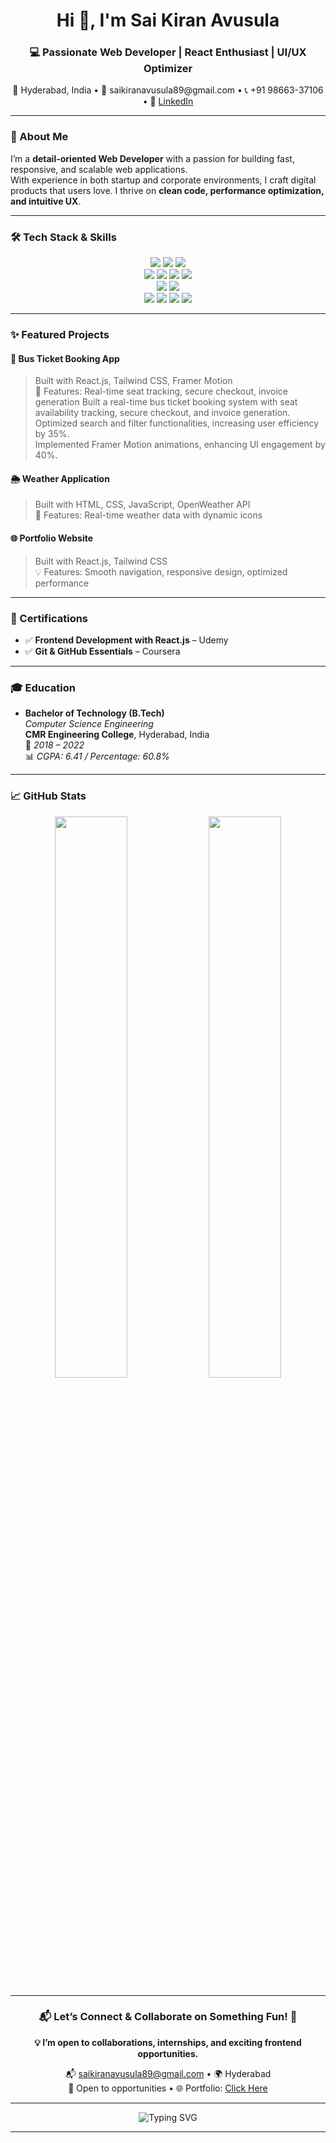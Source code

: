 <!-- BANNER -->
<h1 align="center">Hi 👋, I'm Sai Kiran Avusula</h1>
<h3 align="center">💻 Passionate Web Developer | React Enthusiast | UI/UX Optimizer</h3>
<p align="center">
📍 Hyderabad, India • 📧 saikiranavusula89@gmail.com • 📞 +91 98663-37106 • 🔗 <a href="https://www.linkedin.com/in/sai-kiran-avusula-096655290/" target="_blank">LinkedIn</a>
</p>

---

### 🚀 About Me

I’m a **detail-oriented Web Developer** with a passion for building fast, responsive, and scalable web applications.  
With experience in both startup and corporate environments, I craft digital products that users love. I thrive on **clean code, performance optimization, and intuitive UX**.

---
### 🛠️ Tech Stack & Skills

<div align="center">

<!-- Languages -->
<img src="https://img.shields.io/badge/HTML5-E34F26?style=for-the-badge&logo=html5&logoColor=white" />
<img src="https://img.shields.io/badge/CSS3-1572B6?style=for-the-badge&logo=css3&logoColor=white" />
<img src="https://img.shields.io/badge/JavaScript-ES6+-F7DF1E?style=for-the-badge&logo=javascript&logoColor=black" />

<!-- Libraries & Frameworks -->
<br/>
<img src="https://img.shields.io/badge/React.js-61DAFB?style=for-the-badge&logo=react&logoColor=black" />
<img src="https://img.shields.io/badge/Bootstrap-5C3D9C?style=for-the-badge&logo=bootstrap&logoColor=white" />
<img src="https://img.shields.io/badge/TailwindCSS-38B2AC?style=for-the-badge&logo=tailwind-css&logoColor=white" />
<img src="https://img.shields.io/badge/Framer_Motion-E10098?style=for-the-badge&logo=framer&logoColor=white" />

<!-- Backend Tools -->
<br/>
<img src="https://img.shields.io/badge/REST%20API-00599C?style=for-the-badge&logo=swagger&logoColor=white" />
<img src="https://img.shields.io/badge/Async JS-yellow?style=for-the-badge&logo=javascript&logoColor=black" />

<!-- Tools -->
<br/>
<img src="https://img.shields.io/badge/Git-F05032?style=for-the-badge&logo=git&logoColor=white" />
<img src="https://img.shields.io/badge/GitHub-181717?style=for-the-badge&logo=github&logoColor=white" />
<img src="https://img.shields.io/badge/npm-CB3837?style=for-the-badge&logo=npm&logoColor=white" />
<img src="https://img.shields.io/badge/Chrome%20DevTools-4285F4?style=for-the-badge&logo=googlechrome&logoColor=white" />

</div>

---

### ✨ Featured Projects

#### 🚌 Bus Ticket Booking App  
> Built with React.js, Tailwind CSS, Framer Motion  
🎯 Features: Real-time seat tracking, secure checkout, invoice generation
> Built a real-time bus ticket booking system with seat availability tracking, secure checkout, and invoice generation. </br>
> Optimized search and filter functionalities, increasing user efficiency by 35%. </br>
> Implemented Framer Motion animations, enhancing UI engagement by 40%. </br>

#### 🌦️ Weather Application  
> Built with HTML, CSS, JavaScript, OpenWeather API  
📡 Features: Real-time weather data with dynamic icons

#### 🌐 Portfolio Website  
> Built with React.js, Tailwind CSS  
💡 Features: Smooth navigation, responsive design, optimized performance

---

### 📜 Certifications

- ✅ **Frontend Development with React.js** – Udemy  
- ✅ **Git & GitHub Essentials** – Coursera  

---

### 🎓 Education

- **Bachelor of Technology (B.Tech)**  
  *Computer Science Engineering*  
  **CMR Engineering College**, Hyderabad, India  
  📅 *2018 – 2022*  
  📊 *CGPA: 6.41 / Percentage: 60.8%*
---

### 📈 GitHub Stats

<div align="center">
   <img src="https://github-readme-stats.vercel.app/api?username=Saikiran-Avusula&show_icons=true&theme=radical" width="48%"/>
  <img src="https://github-readme-streak-stats.herokuapp.com?user=Saikiran-Avusula&theme=tokyonight" width="48%" />
</div>

---

<div align="center">

<h3>📬 Let’s Connect & Collaborate on Something Fun! 💬</h3>

<p><strong>💡 I’m open to collaborations, internships, and exciting frontend opportunities.</strong></p>

<p>
  📬 <a href="mailto:saikiranavusula89@gmail.com">saikiranavusula89@gmail.com</a> • 🌍 Hyderabad <br/>
  🤝 Open to opportunities • 🌐 Portfolio: 
  <a href="https://vercel.com/saikiran-avusulas-projects/my_portfolio" target="_blank">Click Here</a>
</p>

</div>



---

<p align="center">
  <img src="https://readme-typing-svg.demolab.com?font=Fira+Code&weight=700&size=24&pause=1000&color=F71D1D&center=true&vCenter=true&width=500&lines=Hi+I'm+Sai+Kiran+Avusula+👋;Frontend+Developer+💻;React+Enthusiast+⚛️;Let's+Build+the+Web+Together!+🚀" alt="Typing SVG" />
</p>

---

